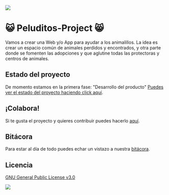 
![](https://github.com/OSWeekends/peluditos-project/blob/master/.oswimgs/osw-git-header.jpg)
# :smiley_cat: Peluditos-Project :smile_cat:

Vamos a crear una Web y/o App para ayudar a los animalillos. La idea es crear un espacio común de animales perdidos y encontrados, y otra parte donde se fomenten las adopciones y que aglutine todas las protectoras y centros de animales.

## Estado del proyecto
De momento estamos en la primera fase: "Desarrollo del producto"
[Puedes ver el estado del proyecto haciendo click aquí](https://github.com/OSWeekends/peluditos-project/projects/1).

## ¡Colabora!
Si te gusta el proyecto y quieres contribuir puedes hacerlo [aquí](https://github.com/OSWeekends/peluditos-project/issues/1).

## Bitácora
Para estar al día de todo puedes echar un vistazo a nuestra [bitácora](https://github.com/OSWeekends/peluditos-project/blob/master/BITACORA.md).

## Licencia
[GNU General Public License v3.0](https://github.com/OSWeekends/peluditos-project/blob/master/LICENSE)

![](https://github.com/OSWeekends/peluditos-project/blob/master/.oswimgs/osw-git-footer.jpg)
